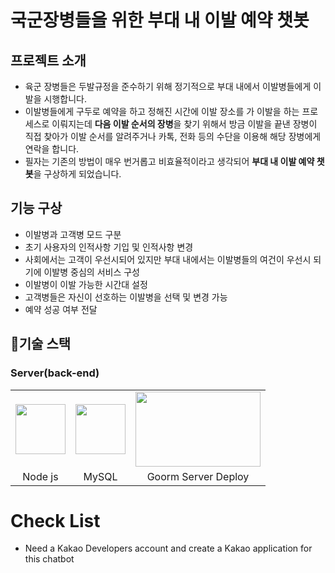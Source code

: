 
# 국군장병들을 위한 부대 내 이발 예약 챗봇

## 프로젝트 소개
* 육군 장병들은 두발규정을 준수하기 위해 정기적으로 부대 내에서 이발병들에게 이발을 시행합니다.
* 이발병들에게 구두로 예약을 하고 정해진 시간에 이발 장소를 가 이발을 하는 프로세스로 이뤄지는데 **다음 이발 순서의 장병**을 찾기 위해서 방금 이발을 끝낸 장병이 직접 찾아가 이발 순서를 알려주거나 카톡, 전화 등의 수단을 이용해 해당 장병에게 연락을 합니다.
* 필자는 기존의 방법이 매우 번거롭고 비효율적이라고 생각되어 **부대 내 이발 예약 챗봇**을 구상하게 되었습니다. 

## 기능 구상
* 이발병과 고객병 모드 구분
* 초기 사용자의 인적사항 기입 및 인적사항 변경
* 사회에서는 고객이 우선시되어 있지만 부대 내에서는 이발병들의 여건이 우선시 되기에 이발병 중심의 서비스 구성
* 이발병이 이발 가능한 시간대 설정
* 고객병들은 자신이 선호하는 이발병을 선택 및 변경 가능
* 예약 성공 여부 전달

## 🔨기술 스택
### Server(back-end)
<table>
 <tr>
  <td><a href='https://nodejs.org/ko/'><img src='https://user-images.githubusercontent.com/40621030/136699173-a5a2e626-9161-4e30-85fd-93898671896e.png' height=80/></a></td>
  <td><a href='https://www.mysql.com/'><img src='https://user-images.githubusercontent.com/40621030/136699174-e540729d-0092-447c-b672-dfa5dcfd41a7.png' height=80/></a></td>
  <td><a href='https://www.goorm.io//'><img src='https://res.cloudinary.com/crunchbase-production/image/upload/c_lpad,f_auto,q_auto:eco,dpr_1/uifol9klj1ht0squxhje' width = 200 height=120/></a></td>
 </tr>
 <tr>
  <td align='center'>Node js</td>
  <td align='center'>MySQL</td>
  <td align='center'>Goorm Server Deploy</td>
 </tr>
</table>

# Check List
- Need a Kakao Developers account and create a Kakao application for this chatbot
